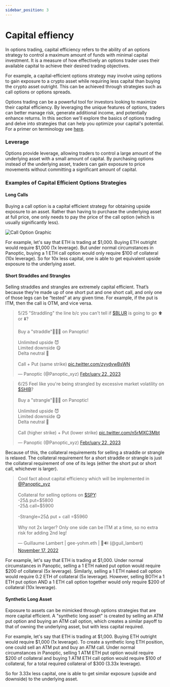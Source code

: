 ```yaml
---
sidebar_position: 3
---
```


# Capital effiency
In options trading, capital efficiency refers to the ability of an options strategy to control a maximum amount of funds with minimal capital investment. It is a measure of how effectively an options trader uses their available capital to achieve their desired trading objectives.

For example, a capital-efficient options strategy may involve using options to gain exposure to a crypto asset while requiring less capital than buying the crypto asset outright. This can be achieved through strategies such as call options or options spreads.

Options trading can be a powerful tool for investors looking to maximize their capital efficiency. By leveraging the unique features of options, traders can better manage risk, generate additional income, and potentially enhance returns. In this section we'll explore the basics of options trading and delve into strategies that can help you optimize your capital's potential.
For a primer on terminology see [here](/docs/glossary.md).


### Leverage

Options provide leverage, allowing traders to control a large amount of the underlying asset with a small amount of capital. By purchasing options instead of the underlying asset, traders can gain exposure to price movements without committing a significant amount of capital.


### Examples of Capital Efficient Options Strategies

#### Long Calls
Buying a call option is a capital efficient strategy for obtaining upside exposure to an asset. Rather than having to purchase the underlying asset at full price, one only needs to pay the price of the call option (which is usually significantly less).

![Call Option Graphic](https://user-images.githubusercontent.com/62954565/228379525-d8fb6c35-e7bb-498d-87d5-3f1e4261f410.png)

For example, let's say that ETH is trading at $1,000. Buying ETH outright would require $1,000 (1x leverage). But under normal circumstances in Panoptic, buying a 1 ETH call option would only require $100 of collateral (10x leverage). So for 10x less capital, one is able to get equivalent upside exposure to the underlying asset.

#### Short Straddles and Strangles
Selling straddles and strangles are extremely capital efficient. That’s because they’re made up of one short put and one short call, and only one of those legs can be “tested” at any given time. For example, if the put is ITM, then the call is OTM, and vice versa.

<blockquote class="twitter-tweet"><p lang="en" dir="ltr">5/25 &quot;Straddling&quot; the line b/c you can&#39;t tell if <a href="https://twitter.com/search?q=%24BLUR&amp;src=ctag&amp;ref_src=twsrc%5Etfw">$BLUR</a> is going to go ⬆️ or ⬇️?<br/><br/>Buy a &quot;straddle&quot;🤸🏽‍♂️ on Panoptic!<br/><br/>Unlimited upside 😈<br/>Limited downside 😋<br/>Delta neutral 🫥<br/><br/>Call + Put (same strike) <a href="https://t.co/zyydvwBsWN">pic.twitter.com/zyydvwBsWN</a></p>&mdash; Panoptic (@Panoptic_xyz) <a href="https://twitter.com/Panoptic_xyz/status/1628530155441487872?ref_src=twsrc%5Etfw">Febr/uary 22, 2023</a></blockquote> <script async src="https://platform.twitter.com/widgets.js" charset="utf-8"></script>


<blockquote class="twitter-tweet"><p lang="en" dir="ltr">6/25 Feel like you&#39;re being strangled by excessive market volatility on <a href="https://twitter.com/search?q=%24SHIB&amp;src=ctag&amp;ref_src=twsrc%5Etfw">$SHIB</a>?<br/><br/>Buy a &quot;strangle&quot;🙅‍♀️😵 on Panoptic!<br/><br/>Unlimited upside 😈<br/>Limited downside 😋<br/>Delta neutral 🫥<br/><br/>Call (higher strike) + Put (lower strike) <a href="https://t.co/n5rMXC3Mbt">pic.twitter.com/n5rMXC3Mbt</a></p>&mdash; Panoptic (@Panoptic_xyz) <a href="https://twitter.com/Panoptic_xyz/status/1628530167089074176?ref_src=twsrc%5Etfw">Febr/uary 22, 2023</a></blockquote> <script async src="https://platform.twitter.com/widgets.js" charset="utf-8"></script>

Because of this, the collateral requirements for selling a straddle or strangle is relaxed. The collateral requirement for a short straddle or strangle is just the collateral requirement of one of its legs (either the short put or short call, whichever is larger).

<blockquote class="twitter-tweet"><p lang="en" dir="ltr">Cool fact about capital efficiency which will be implemented in <a href="https://twitter.com/Panoptic_xyz?ref_src=twsrc%5Etfw">@Panoptic_xyz</a><br/><br/>Collateral for selling options on <a href="https://twitter.com/search?q=%24SPY&amp;src=ctag&amp;ref_src=twsrc%5Etfw">$SPY</a>: <br/>-25∆ put=$5800 <br/>-25∆ call=$5900<br/><br/>-Strangle=25∆ put + call =$5960<br/><br/>Why not 2x larger? Only one side can be ITM at a time, so no extra risk for adding 2nd leg!</p>&mdash; Guillaume Lambert | gee-yohm.eth | 🦇🔊 (@guil_lambert) <a href="https://twitter.com/guil_lambert/status/1593370796650545153?ref_src=twsrc%5Etfw">November 17, 2022</a></blockquote> <script async src="https://platform.twitter.com/widgets.js" charset="utf-8"></script>

For example, let's say that ETH is trading at $1,000. Under normal circumstances in Panoptic, selling a 1 ETH naked put option would require $200 of collateral (5x leverage). Similarly, selling a 1 ETH naked call option would require 0.2 ETH of collateral (5x leverage). However, selling BOTH a 1 ETH put option AND a 1 ETH call option together would only require $200 of collateral (10x leverage).

#### Synthetic Long Asset
Exposure to assets can be mimicked through options strategies that are more capital efficient. A "synthetic long asset" is created by selling an ATM put option and buying an ATM call option, which creates a similar payoff to that of owning the underlying asset, but with less capital required.

For example, let's say that ETH is trading at $1,000. Buying ETH outright would require $1,000 (1x leverage). To create a synthetic long ETH position, one could sell an ATM put and buy an ATM call. Under normal circumstances in Panoptic, selling 1 ATM ETH put option would require $200 of collateral and buying 1 ATM ETH call option would require $100 of collateral, for a total required collateral of $300 (3.33x leverage).

So for 3.33x less capital, one is able to get similar exposure (upside and downside) to the underlying asset.